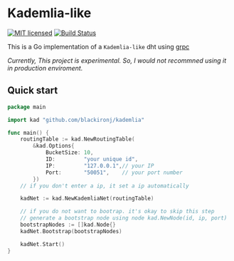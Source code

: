# Kademlia-like
[![MIT licensed](https://img.shields.io/badge/license-MIT-blue.svg)](https://raw.githubusercontent.com/blackironj/kademlia/master/LICENSE)
[![Build Status](https://travis-ci.org/blackironj/kademlia.svg?branch=master)](https://travis-ci.org/blackironj/kademlia)

This is a Go implementation of a `Kademlia-like` dht using [grpc](https://github.com/grpc/grpc-go)

_Currently, This project is experimental. So, I would not recommned using it in production enviroment._

## Quick start
```go
package main

import kad "github.com/blackironj/kademlia"

func main() {
	routingTable := kad.NewRoutingTable(
		&kad.Options{
			BucketSize: 10,
			ID:         "your unique id",
			IP:         "127.0.0.1",// your IP 
			Port:       "50051",    // your port number
		})
	// if you don't enter a ip, it set a ip automatically

	kadNet := kad.NewKademliaNet(routingTable)

    // if you do not want to bootrap. it's okay to skip this step
    // generate a bootstrap node using node kad.NewNode(id, ip, port)
	bootstrapNodes := []kad.Node{}
	kadNet.Bootstrap(bootstrapNodes)

	kadNet.Start()
}
```
